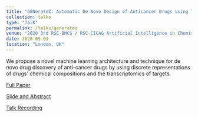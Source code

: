 ```yaml
---
title: "GENerateZ: Automatic De Novo Design of Anticancer Drugs using Transcriptomic Data, Genetic Algorithms, and Variational Autoencoders"
collection: talks
type: "Talk"
permalink: /talks/generatez
venue: "2020 3rd RSC-BMCS / RSC-CICAG Artificial Intelligence in Chemistry"
date: 2020-09-01
location: "London, UK"
---
```

We propose a novel machine learning architecture and technique for de novo drug discovery of anti-cancer drugs by using discrete representations of drugs' chemical compositions and the transcriptomics of targets. 

[Full Paper](https://www.hanshanley.com/files/generatez_dissertation.pdf)

[Slide and Abstract](https://www.hanshanley.com/files/GENerateZ.pdf)

[Talk Recording](https://www.youtube.com/watch?v=tf8cGodlWfU&t=715s)
